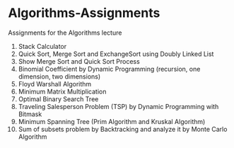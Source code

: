 # Algorithms-Assignments
Assignments for the Algorithms lecture

1. Stack Calculator
2. Quick Sort, Merge Sort and ExchangeSort using Doubly Linked List
3. Show Merge Sort and Quick Sort Process
4. Binomial Coefficient by Dynamic Programming (recursion, one dimension, two dimensions)
5. Floyd Warshall Algorithm 
6. Minimum Matrix Multiplication
7. Optimal Binary Search Tree
8. Traveling Salesperson Problem (TSP) by Dynamic Programming with Bitmask
9. Minimum Spanning Tree (Prim Algorithm and Kruskal Algorithm)
10. Sum of subsets problem by Backtracking and analyze it by Monte Carlo Algorithm
